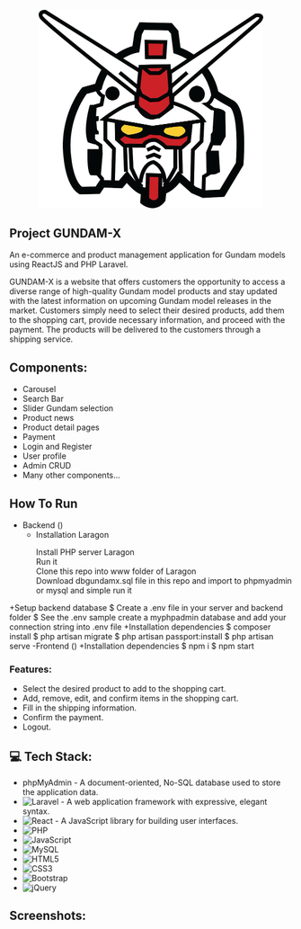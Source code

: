<p align="center"><a href="https://laravel.com" target="_blank"><img src="public/images/logo-gundam.png" width="400" alt="Laravel Logo"></a></p>


## Project GUNDAM-X
An e-commerce and product management application for Gundam models using ReactJS and PHP Laravel.

GUNDAM-X is a website that offers customers the opportunity to access a diverse range of high-quality Gundam model products and stay updated with the latest information on upcoming Gundam model releases in the market. Customers simply need to select their desired products, add them to the shopping cart, provide necessary information, and proceed with the payment. The products will be delivered to the customers through a shipping service.

## Components:

- Carousel
- Search Bar
- Slider Gundam selection
- Product news
- Product detail pages
- Payment
- Login and Register
- User profile
- Admin CRUD
- Many other components...

## How To Run
- Backend ()
    + Installation Laragon
        <p>
            Install PHP server Laragon <br>
        Run it<br>
        Clone this repo into www folder of Laragon<br>
        Download dbgundamx.sql file in this repo and import to phpmyadmin or mysql and simple run it
        </p>
+Setup backend database
$ Create a .env file in your server and backend folder
$ See the .env sample
create a myphpadmin database and add your connection string into .env file
+Installation dependencies
$ composer install
$ php artisan migrate
$ php artisan passport:install
$ php artisan serve
-Frontend ()
+Installation dependencies
$ npm i
$ npm start


### Features:
- Select the desired product to add to the shopping cart.
- Add, remove, edit, and confirm items in the shopping cart.
- Fill in the shipping information.
- Confirm the payment.
- Logout.

## 💻 Tech Stack:
-   phpMyAdmin - A document-oriented, No-SQL database used to store the application data.
-   ![Laravel](https://img.shields.io/badge/laravel-%23FF2D20.svg?style=for-the-badge&logo=laravel&logoColor=white) - A web application framework with expressive, elegant syntax.
-   ![React](https://img.shields.io/badge/react-%2320232a.svg?style=for-the-badge&logo=react&logoColor=%2361DAFB)  - A JavaScript library for building user interfaces.
-   ![PHP](https://img.shields.io/badge/php-%23777BB4.svg?style=for-the-badge&logo=php&logoColor=white)
-   ![JavaScript](https://img.shields.io/badge/javascript-%23323330.svg?style=for-the-badge&logo=javascript&logoColor=%23F7DF1E) 
-   ![MySQL](https://img.shields.io/badge/mysql-%2300f.svg?style=for-the-badge&logo=mysql&logoColor=white)
-   ![HTML5](https://img.shields.io/badge/html5-%23E34F26.svg?style=for-the-badge&logo=html5&logoColor=white)
-   ![CSS3](https://img.shields.io/badge/css3-%231572B6.svg?style=for-the-badge&logo=css3&logoColor=white)
-   ![Bootstrap](https://img.shields.io/badge/bootstrap-%23563D7C.svg?style=for-the-badge&logo=bootstrap&logoColor=white)
-   ![jQuery](https://img.shields.io/badge/jquery-%230769AD.svg?style=for-the-badge&logo=jquery&logoColor=white)

## Screenshots:


